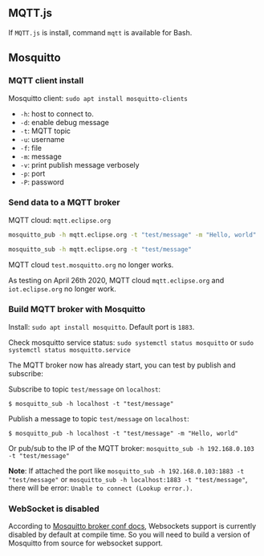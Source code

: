 ## MQTT.js

If ``MQTT.js`` is install, command ``mqtt`` is available for Bash.

## Mosquitto

### MQTT client install

Mosquitto client: ``sudo apt install mosquitto-clients``

* ``-h``: host to connect to.
* ``-d``: enable debug message
* ``-t``: MQTT topic
* ``-u``: username
* ``-f``: file
* ``-m``: message
* ``-v``: print publish message verbosely
* ``-p``: port
* ``-P``: password

### Send data to a MQTT broker

MQTT cloud: ``mqtt.eclipse.org``

```sh
mosquitto_pub -h mqtt.eclipse.org -t "test/message" -m "Hello, world"
```

```sh
mosquitto_sub -h mqtt.eclipse.org -t "test/message"
```

MQTT cloud ``test.mosquitto.org`` no longer works.

As testing on April 26th 2020, MQTT cloud ``mqtt.eclipse.org`` and ``iot.eclipse.org`` no longer work.

### Build MQTT broker with Mosquitto

Install: ``sudo apt install mosquitto``. Default port is ``1883``.

Check mosquitto service status: ``sudo systemctl status mosquitto`` or ``sudo systemctl status mosquitto.service``

The MQTT broker now has already start, you can test by publish and subscribe:

Subscribe to topic ``test/message`` on ``localhost``:

```shell
$ mosquitto_sub -h localhost -t "test/message"
```

Publish a message to topic ``test/message`` on ``localhost``:

```shell
$ mosquitto_pub -h localhost -t "test/message" -m "Hello, world"
```

Or pub/sub to the IP of the MQTT broker: ``mosquitto_sub -h 192.168.0.103 -t "test/message"``

**Note**: If attached the port like ``mosquitto_sub -h 192.168.0.103:1883 -t "test/message"`` or ``mosquitto_sub -h localhost:1883 -t "test/message"``, there will be error: ``Unable to connect (Lookup error.).``

### WebSocket is disabled

According to [Mosquitto broker conf docs](https://mosquitto.org/man/mosquitto-conf-5.html), Websockets support is currently disabled by default at compile time. So you will need to build a version of Mosquitto from source for websocket support.